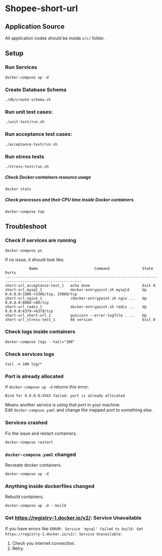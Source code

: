 # Shopee-short-url

## Application Source
All application codes should be inside `src/` folder.

## Setup
### Run Services
```
docker-compose up -d
```

### Create Database Schema
```
./db/create-schema.sh
```

### Run unit test cases:
```
./unit-test/run.sh
```

### Run acceptance test cases:
```
./acceptance-test/run.sh
```

### Run stress tests
```
./stress-test/run.sh
```
##### Check Docker containers resource usage
```
docker stats
```
##### Check processes and their CPU time inside Docker containers
```
docker-compose top
```

## Troubleshoot
### Check if services are running
```
docker-compose ps
```
If no issue, it should look like:
```
           Name                          Command               State                  Ports
---------------------------------------------------------------------------------------------------------
short-url_acceptance-test_1   echo done                        Exit 0
short-url_mysql_1             docker-entrypoint.sh mysqld      Up       0.0.0.0:3306->3306/tcp, 33060/tcp
short-url_nginx_1             /docker-entrypoint.sh ngin ...   Up       0.0.0.0:8080->80/tcp
short-url_redis_1             docker-entrypoint.sh redis ...   Up       0.0.0.0:6379->6379/tcp
short-url_short-url_1         gunicorn --error-logfile . ...   Up
short-url_stress-test_1       k6 version                       Exit 0
```

### Check logs inside containers
```
docker-compose logs --tail="100"
```

### Check services logs
```
tail -n 100 log/*
```

### Port is already allocated
If `docker-compose up -d` returns this error:
```
Bind for 0.0.0.0:XXXX failed: port is already allocated
```
Means another service is using that port in your machine.  
Edit `docker-compose.yaml` and change the mapped port to something else.

### Services crashed
Fix the issue and restart containers.
```
docker-compose restart
```

### `docker-compose.yaml` changed
Recreate docker containers.
```
docker-compose up -d
```

### Anything inside dockerfiles changed
Rebuild containers.
```
docker-compose up -d --build
```

### Get https://registry-1.docker.io/v2/: Service Unavailable
If you have errors like `ERROR: Service 'mysql' failed to build: Get https://registry-1.docker.io/v2/: Service Unavailable`:
1. Check you internet connection.
2. Retry.
